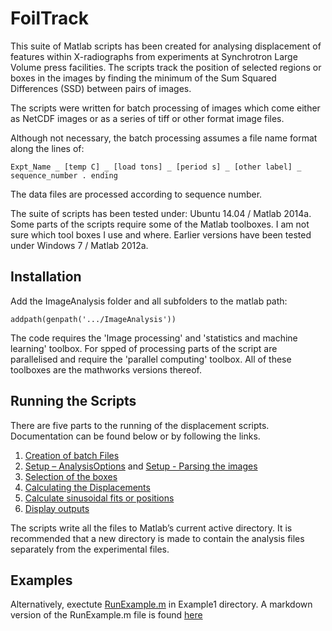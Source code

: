 # FoilTrack

This suite of Matlab scripts has been created for analysing displacement of 
features within X-radiographs from experiments at
Synchrotron Large Volume press facilities. The scripts track the position
of selected regions or boxes in the images by finding the
minimum of the Sum Squared Differences (SSD) between pairs of images.

The scripts were written for batch processing of images which come either
as NetCDF images or as a series of tiff or other format image files.

Although not necessary, the batch processing assumes a file name format along the lines of:
```
Expt_Name _ [temp C] _ [load tons] _ [period s] _ [other label] _ sequence_number . ending
```
The data files are processed according to sequence number. 

The suite of scripts has been tested under: Ubuntu 14.04 / Matlab 2014a. Some parts of the
scripts require some of the Matlab toolboxes. I am not sure which tool boxes I use and where.
Earlier versions have been tested under Windows 7 / Matlab 2012a.

## Installation
Add the ImageAnalysis folder and all subfolders to the matlab path:
```
addpath(genpath('.../ImageAnalysis'))
```

The code requires the 'Image processing' and 'statistics and machine learning' toolbox.
For spped of processing parts of the script are parallelised and require the 'parallel computing' toolbox.
All of these toolboxes are the mathworks versions thereof. 

## Running the Scripts
There are five parts to the running of the displacement scripts. Documentation
can be found below or by following the links.

1.	[Creation of batch Files](./01-list-files.md)
2.	[Setup – AnalysisOptions](./02-analysis.md) and [Setup - Parsing the images](./02b-parse.md)
3.	[Selection of the boxes](./03-make-boxes.md)
4.	[Calculating the Displacements](./04-displacements.md)
5.	[Calculate sinusoidal fits or positions](./05-calculate-phases-positions.md)
6.	[Display outputs](./06-display-fits.md)

The scripts write all the files to Matlab’s current active directory. It is recommended that a
new directory is made to contain the analysis files separately from the experimental files.


## Examples
Alternatively, exectute [RunExample.m](../Example1/RunExample.m) in Example1 directory. A markdown version of the RunExample.m file is found [here](./Example1Markdown.md)

